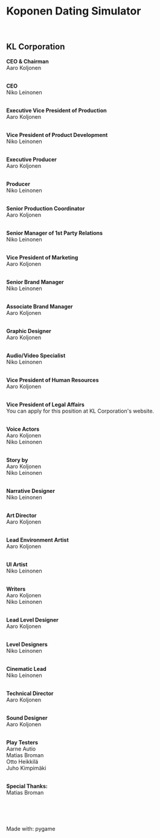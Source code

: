 # Koponen Dating Simulator

<br/>

## KL Corporation

**CEO & Chairman** <br/>
Aaro Koljonen
<br/>
<br/>

**CEO** <br/>
Niko Leinonen
<br/>
<br/>

**Executive Vice President of Production** <br/>
Aaro Koljonen
<br/>
<br/>

**Vice President of Product Development** <br/>
Niko Leinonen
<br/>
<br/>

**Executive Producer** <br/>
Aaro Koljonen
<br/>
<br/>

**Producer** <br/>
Niko Leinonen
<br/>
<br/>

**Senior Production Coordinator** <br/>
Aaro Koljonen
<br/>
<br/>

**Senior Manager of 1st Party Relations** <br/>
Niko Leinonen
<br/>
<br/>

**Vice President of Marketing** <br/>
Aaro Koljonen
<br/>
<br/>

**Senior Brand Manager** <br/>
Niko Leinonen
<br/>
<br/>

**Associate Brand Manager** <br/>
Aaro Koljonen
<br/>
<br/>

**Graphic Designer** <br/>
Aaro Koljonen
<br/>
<br/>

**Audio/Video Specialist** <br/>
Niko Leinonen
<br/>
<br/>

**Vice President of Human Resources** <br/>
Aaro Koljonen
<br/>
<br/>

**Vice President of Legal Affairs** <br/>
You can apply for this position at KL Corporation's website.
<br/>
<br/>

**Voice Actors** <br/>
Aaro Koljonen <br/>
Niko Leinonen
<br/>
<br/>

**Story by** <br/>
Aaro Koljonen <br/>
Niko Leinonen
<br/>
<br/>

**Narrative Designer** <br/>
Niko Leinonen
<br/>
<br/>

**Art Director** <br/>
Aaro Koljonen
<br/>
<br/>

**Lead Environment Artist** <br/>
Aaro Koljonen
<br/>
<br/>

**UI Artist** <br/>
Niko Leinonen
<br/>
<br/>

**Writers** <br/>
Aaro Koljonen <br/>
Niko Leinonen
<br/>
<br/>

**Lead Level Designer** <br/>
Aaro Koljonen
<br/>
<br/>

**Level Designers** <br/>
Niko Leinonen
<br/>
<br/>

**Cinematic Lead** <br/>
Niko Leinonen
<br/>
<br/>

**Technical Director** <br/>
Aaro Koljonen
<br/>
<br/>

**Sound Designer** <br/>
Aaro Koljonen
<br/>
<br/>

**Play Testers** <br/>
Aarne Autio <br/>
Matias Broman <br/>
Otto Heikkilä <br/>
Juho Kimpimäki
<br/>
<br/>

**Special Thanks:** <br/>
Matias Broman

<br/>
<br/>
<br/>

Made with: pygame
